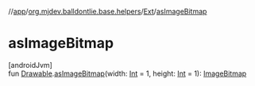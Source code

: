 //[app](../../../index.md)/[org.mjdev.balldontlie.base.helpers](../index.md)/[Ext](index.md)/[asImageBitmap](as-image-bitmap.md)

# asImageBitmap

[androidJvm]\
fun [Drawable](https://developer.android.com/reference/kotlin/android/graphics/drawable/Drawable.html).[asImageBitmap](as-image-bitmap.md)(width: [Int](https://kotlinlang.org/api/latest/jvm/stdlib/kotlin/-int/index.html) = 1, height: [Int](https://kotlinlang.org/api/latest/jvm/stdlib/kotlin/-int/index.html) = 1): [ImageBitmap](https://developer.android.com/reference/kotlin/androidx/compose/ui/graphics/ImageBitmap.html)
